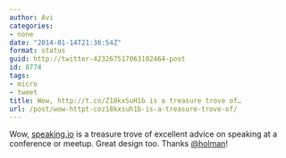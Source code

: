 ```yaml
---
author: Avi
categories:
- none
date: "2014-01-14T21:36:54Z"
format: status
guid: http://twitter-423267517063102464-post
id: 8774
tags:
- micro
- tweet
title: Wow, http://t.co/Z18kxSuH1b is a treasure trove of…
url: /post/wow-httpt-coz18kxsuh1b-is-a-treasure-trove-of/
---
```

Wow, [speaking.io](http://speaking.io) is a treasure trove of excellent advice on speaking at a conference or meetup. Great design too. Thanks [@holman](http://twitter.com/holman)!